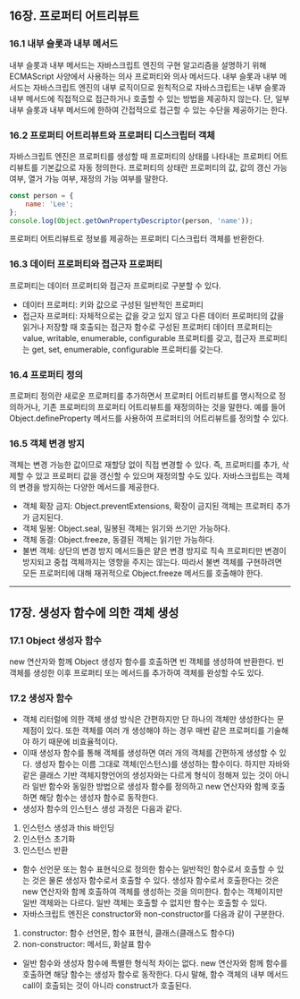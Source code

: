 ## 16장. 프로퍼티 어트리뷰트

### 16.1 내부 슬롯과 내부 메서드

내부 슬롯과 내부 메서드는 자바스크립트 엔진의 구현 알고리즘을 설명하기 위해 ECMAScript 사양에서 사용하는 의사 프로퍼티와 의사 메서드다. 
내부 슬롯과 내부 메서드는 자바스크립트 엔진의 내부 로직이므로 원칙적으로 자바스크립트는 내부 슬롯과 내부 메서드에 직접적으로 접근하거나 호출할 수 있는 방법을 제공하지 않는다. 단, 일부 내부 슬롯과 내부 메서드에 한하여 간접적으로 접근할 수 있는 수단을 제공하기는 한다.

### 16.2 프로퍼티 어트리뷰트와 프로퍼티 디스크립터 객체

자바스크립트 엔진은 프로퍼티를 생성할 때 프로퍼티의 상태를 나타내는 프로퍼티 어트리뷰트를 기본값으로 자동 정의한다. 프로퍼티의 상태란 프로퍼티의 값, 값의 갱신 가능 여부, 열거 가능 여부, 재정의 가능 여부를 말한다.
```js
const person = {
    name: 'Lee';
};
console.log(Object.getOwnPropertyDescriptor(person, 'name'));
```
프로퍼티 어트리뷰트로 정보를 제공하는 프로퍼티 디스크립터 객체를 반환한다.

### 16.3 데이터 프로퍼티와 접근자 프로퍼티

프로퍼티는 데이터 프로퍼티와 접근자 프로퍼티로 구분할 수 있다.
- 데이터 프로퍼티: 키와 값으로 구성된 일반적인 프로퍼티
- 접근자 프로퍼티: 자체적으로는 값을 갖고 있지 않고 다른 데이터 프로퍼티의 값을 읽거나 저장할 때 호출되는 접근자 함수로 구성된 프로퍼티
데이터 프로퍼티는 value, writable, enumerable, configurable 프로퍼티를 갖고, 접근자 프로퍼티는 get, set, enumerable, configurable 프로퍼티를 갖는다.

### 16.4 프로퍼티 정의

프로퍼티 정의란 새로운 프로퍼티를 추가하면서 프로퍼티 어트리뷰트를 명시적으로 정의하거나, 기존 프로퍼티의 프로퍼티 어트리뷰트를 재정의하는 것을 말한다.
예를 들어 Object.defineProperty 메서드를 사용하여 프로퍼티의 어트리뷰트를 정의할 수 있다.

### 16.5 객체 변경 방지

객체는 변경 가능한 값이므로 재할당 없이 직접 변경할 수 있다. 즉, 프로퍼티를 추가, 삭제할 수 있고 프로퍼티 값을 갱신할 수 있으며 재정의할 수도 있다.
자바스크립트는 객체의 변경을 방지하는 다양한 메서드를 제공한다.
- 객체 확장 금지: Object.preventExtensions, 확장이 금지된 객체는 프로퍼티 추가가 금지된다.
- 객체 밀봉: Object.seal, 밀봉된 객체는 읽기와 쓰기만 가능하다.
- 객체 동결: Object.freeze, 동결된 객체는 읽기만 가능하다.
- 불변 객체: 상단의 변경 방지 메서드들은 얕은 변경 방지로 직속 프로퍼티만 변경이 방지되고 중첩 객체까지는 영향을 주지는 않는다. 따라서 불변 객체를 구현하려면 모든 프로퍼티에 대해 재귀적으로 Object.freeze 메서드를 호출해야 한다.

---

## 17장. 생성자 함수에 의한 객체 생성

### 17.1 Object 생성자 함수

new 연산자와 함께 Object 생성자 함수를 호출하면 빈 객체를 생성하여 반환한다. 빈 객체를 생성한 이후 프로퍼티 또는 메서드를 추가하여 객체를 완성할 수도 있다.

### 17.2 생성자 함수

- 객체 리터럴에 의한 객체 생성 방식은 간편하지만 단 하나의 객체만 생성한다는 문제점이 있다. 또한 객체를 여러 개 생성해야 하는 경우 매번 같은 프로퍼티를 기술해야 하기 때문에 비효율적이다.
- 이때 생성자 함수를 통해 객체를 생성하면 여러 개의 객체를 간편하게 생성할 수 있다. 생성자 함수는 이름 그대로 객체(인스턴스)를 생성하는 함수이다. 하지만 자바와 같은 클래스 기반 객체지향언어의 생성자와는 다르게 형식이 정해져 있는 것이 아니라 일반 함수와 동일한 방법으로 생성자 함수를 정의하고 new 연산자와 함께 호출하면 해당 함수는 생성자 함수로 동작한다.
- 생성자 함수의 인스턴스 생성 과정은 다음과 같다.
1. 인스턴스 생성과 this 바인딩
2. 인스턴스 초기화
3. 인스턴스 반환
- 함수 선언문 또는 함수 표현식으로 정의한 함수는 일반적인 함수로서 호출할 수 있는 것은 물론 생성자 함수로서 호출할 수 있다. 생성자 함수로서 호출한다는 것은 new 연산자와 함께 호출하여 객체를 생성하는 것을 의미한다. 함수는 객체이지만 일반 객체와는 다르다. 일반 객체는 호출할 수 없지만 함수는 호출할 수 있다.
- 자바스크립트 엔진은 constructor와 non-constructor를 다음과 같이 구분한다.
1. constructor: 함수 선언문, 함수 표현식, 클래스(클래스도 함수다)
2. non-constructor: 메서드, 화살표 함수
- 일반 함수와 생성자 함수에 특별한 형식적 차이는 없다. new 연산자와 함께 함수를 호출하면 해당 함수는 생성자 함수로 동작한다. 다시 말해, 함수 객체의 내부 메서드 call이 호출되는 것이 아니라 construct가 호출된다.

